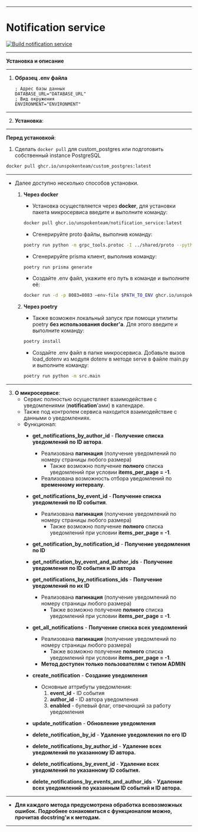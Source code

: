 ___
# Notification service
[![Build notification service](https://github.com/UnspokenTeam/Calendar/actions/workflows/build_notification_service.yaml/badge.svg)](https://github.com/UnspokenTeam/Calendar/actions/workflows/build_notification_service.yaml)
___
**Установка и описание**
___
1. **Образец .env файла**
	```env
	; Адрес базы данных
	DATABASE_URL="DATABASE_URL"
	; Вид окружения
	ENVIRONMENT="ENVIRONMENT"
	```
___
2. **Установка**:
___  
**Перед установкой**:

1. Сделать ```docker pull``` для custom_postgres или подготовить собственный instance PostgreSQL
```bash
docker pull ghcr.io/unspokenteam/custom_postgres:latest
```
___  
- Далее доступно несколько способов установки.

    1. **Через docker**
       - Установка осуществляется через **docker**, для установки пакета микросервиса введите и выполните команду:
		```bash
    	docker pull ghcr.io/unspokenteam/notification_service:latest
 		```
       - Сгенерируйте proto файлы, выполнив команду:
    	```bash
    	poetry run python -m grpc_tools.protoc -I ../shared/proto --python_out=./src/generated --grpc_python_out=./src/generated --pyi_out=./src/generated ../shared/proto/user/*.proto ../shared/proto/notification_service/*.proto ../shared/proto/interval/*.proto && poetry run protol --create-package --in-place --python-out ./src/generated protoc --experimental_allow_proto3_optional --proto-path=../shared/proto ../shared/proto/notification_service/*.proto ../shared/proto/user/*.proto ../shared/proto/interval/*.proto
        ```
    	- Сгенерируйте prisma клиент, выполнив команду:
    	```bash
    	poetry run prisma generate
        ```
        - Создайте .env файл, укажите его путь в команде и выполните её:
		```bash
		docker run -d -p 8083=8083 —env-file $PATH_TO_ENV ghcr.io/unspokenteam/notification_service:latest
 		```

	2. **Через poetry**
        - Также возможен локальный запуск при помощи утилиты poetry **без использования docker'a**. Для этого введите и выполните команду:
        ```bash
    	poetry install
    	```
        - Создайте .env файл в папке микросервиса. Добавьте вызов load_dotenv из модуля dotenv в методе serve в файле main.py и выполните команду:
        ```bash
        poetry run python -m src.main
        ```
---
3. **О микросервисе**:
	- Сервис полностью осуществляет взаимодействие с уведомлениями (**notification**'ами) в календаре.
	- Также под контролем сервиса находится взаимодействие с данными о уведомлениях.
	- Функционал:
		- **get_notifications_by_author_id** - **Получение списка уведомлений по ID автора**.
			- Реализована **пагинация** (получение уведомлений по номеру страницы любого размера)
				- Также возможно получение **полного** списка уведомлений при условии **items_per_page = -1**.
			- Реализована возможность отбора уведомлений по **временному интервалу**.

		- **get_notifications_by_event_id** - **Получение списка уведомлений по ID события**.
			- Реализована **пагинация** (получение уведомлений по номеру страницы любого размера)
				- Также возможно получение **полного** списка уведомлений при условии **items_per_page = -1**.

		- **get_notification_by_notification_id** - **Получение уведомления по ID**

		- **get_notification_by_event_and_author_ids** - **Получение уведомления по ID события и ID автора**

		- **get_notifications_by_notifications_ids** - **Получение уведомлений по их ID**
			- Реализована **пагинация** (получение уведомлений по номеру страницы любого размера)
				- Также возможно получение **полного** списка уведомлений при условии **items_per_page = -1**.

		- **get_all_notifications** - **Получение списка всех уведомлений**
			- Реализована **пагинация** (получение уведомлений по номеру страницы любого размера)
				- Также возможно получение **полного** списка уведомлений при условии **items_per_page = -1**.
			- **Метод доступен только пользователям с типом ADMIN**

		- **create_notification** - **Создание уведомления**
			- Основные аттрибуты уведомления:
				1. **event_id** - ID события
              2. **author_id** - ID автора уведомления
              3. **enabled** - булевый флаг, отвечающий за работу уведомления

		- **update_notification** - **Обновление уведомления**

		- **delete_notification_by_id** - **Удаление уведомления по его ID**

		- **delete_notifications_by_author_id** - **Удаление всех уведомлений по указанному ID автора.**

        - **delete_notifications_by_event_id** - **Удаление всех уведомлений по указанному ID события.**

        - **delete_notifications_by_events_and_author_ids** - **Удаление всех уведомлений по указанным ID событий и ID автора.**
---
* **Для каждого метода предусмотрена обработка всевозможных ошибок.** **Подробнее ознакомиться с функционалом можно, прочитав docstring'и к методам.**
---
